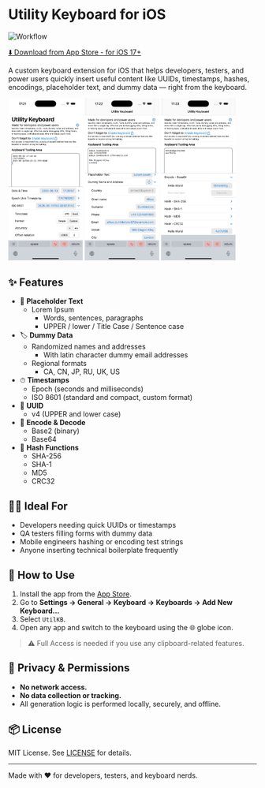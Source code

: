 # Utility Keyboard for iOS

![Workflow](https://github.com/gentlespoon/utilkb/actions/workflows/build.yml/badge.svg)

[⬇️ Download from App Store - for iOS 17+](https://apps.apple.com/us/app/utilkb/id6745785313)

A custom keyboard extension for iOS that helps developers, testers, and power users quickly insert useful content like UUIDs, timestamps, hashes, encodings, placeholder text, and dummy data — right from the keyboard.

<p float="left">
<img src="imgs/20250513172210.jpg" width="30%" />
<img src="imgs/20250513172220.jpg" width="30%" />
<img src="imgs/20250513172230.jpg" width="30%" />
</p>

## ✨ Features

- 📄 **Placeholder Text**
  - Lorem Ipsum
    - Words, sentences, paragraphs
    - UPPER / lower / Title Case / Sentence case
- 🏷 **Dummy Data**
  - Randomized names and addresses
    - With latin character dummy email addresses
  - Regional formats
    - CA, CN, JP, RU, UK, US
- ⏱ **Timestamps**
  - Epoch (seconds and milliseconds)
  - ISO 8601 (standard and compact, custom format)
- 🔑 **UUID**
  - v4 (UPPER and lower case)
- 🧬 **Encode & Decode**
  - Base2 (binary)
  - Base64
- 🔐 **Hash Functions**
  - SHA-256
  - SHA-1
  - MD5
  - CRC32

## 🧑‍💻 Ideal For

- Developers needing quick UUIDs or timestamps
- QA testers filling forms with dummy data
- Mobile engineers hashing or encoding test strings
- Anyone inserting technical boilerplate frequently

## 📱 How to Use

1. Install the app from the [App Store](https://apps.apple.com/us/app/utilkb/id6745785313).
2. Go to **Settings → General → Keyboard → Keyboards → Add New Keyboard...**
3. Select `UtilKB`.
4. Open any app and switch to the keyboard using the 🌐 globe icon.

> ⚠️ Full Access is needed if you use any clipboard-related features.

## 🔐 Privacy & Permissions

- **No network access.**
- **No data collection or tracking.**
- All generation logic is performed locally, securely, and offline.

## 📦 License

MIT License. See [LICENSE](./LICENSE) for details.

---

Made with ❤️ for developers, testers, and keyboard nerds.
